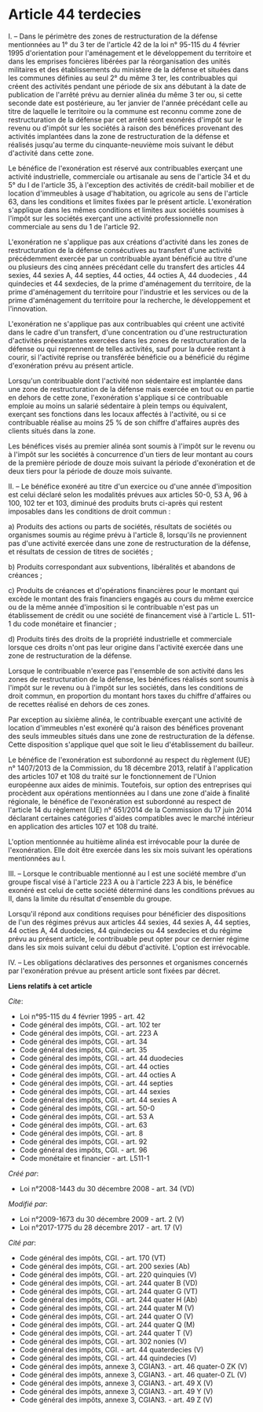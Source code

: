 # Article 44 terdecies

I. – Dans le périmètre des zones de restructuration de la défense mentionnées au 1° du 3 ter de l'article 42 de la loi n°
95-115 du 4 février 1995 d'orientation pour l'aménagement et le développement du territoire et dans les emprises foncières
libérées par la réorganisation des unités militaires et des établissements du ministère de la défense et situées dans les
communes définies au seul 2° du même 3 ter, les contribuables qui créent des activités pendant une période de six ans
débutant à la date de publication de l'arrêté prévu au dernier alinéa du même 3 ter ou, si cette seconde date est
postérieure, au 1er janvier de l'année précédant celle au titre de laquelle le territoire ou la commune est reconnu comme
zone de restructuration de la défense par cet arrêté sont exonérés d'impôt sur le revenu ou d'impôt sur les sociétés à raison
des bénéfices provenant des activités implantées dans la zone de restructuration de la défense et réalisés jusqu'au terme du
cinquante-neuvième mois suivant le début d'activité dans cette zone.

Le bénéfice de l'exonération est réservé aux contribuables exerçant une activité industrielle, commerciale ou artisanale au
sens de l'article 34 et du 5° du I de l'article 35, à l'exception des activités de crédit-bail mobilier et de location
d'immeubles à usage d'habitation, ou agricole au sens de l'article 63, dans les conditions et limites fixées par le présent
article. L'exonération s'applique dans les mêmes conditions et limites aux sociétés soumises à l'impôt sur les sociétés
exerçant une activité professionnelle non commerciale au sens du 1 de l'article 92.

L'exonération ne s'applique pas aux créations d'activité dans les zones de restructuration de la défense consécutives au
transfert d'une activité précédemment exercée par un contribuable ayant bénéficié au titre d'une ou plusieurs des cinq années
précédant celle du transfert des articles 44 sexies, 44 sexies A, 44 septies, 44 octies, 44 octies A, 44 duodecies , 44
quindecies et 44 sexdecies, de la prime d'aménagement du territoire, de la prime d'aménagement du territoire pour l'industrie
et les services ou de la prime d'aménagement du territoire pour la recherche, le développement et l'innovation.

L'exonération ne s'applique pas aux contribuables qui créent une activité dans le cadre d'un transfert, d'une concentration
ou d'une restructuration d'activités préexistantes exercées dans les zones de restructuration de la défense ou qui reprennent
de telles activités, sauf pour la durée restant à courir, si l'activité reprise ou transférée bénéficie ou a bénéficié du
régime d'exonération prévu au présent article.

Lorsqu'un contribuable dont l'activité non sédentaire est implantée dans une zone de restructuration de la défense mais
exercée en tout ou en partie en dehors de cette zone, l'exonération s'applique si ce contribuable emploie au moins un salarié
sédentaire à plein temps ou équivalent, exerçant ses fonctions dans les locaux affectés à l'activité, ou si ce contribuable
réalise au moins 25 % de son chiffre d'affaires auprès des clients situés dans la zone.

Les bénéfices visés au premier alinéa sont soumis à l'impôt sur le revenu ou à l'impôt sur les sociétés à concurrence d'un
tiers de leur montant au cours de la première période de douze mois suivant la période d'exonération et de deux tiers pour la
période de douze mois suivante.

II. – Le bénéfice exonéré au titre d'un exercice ou d'une année d'imposition est celui déclaré selon les modalités prévues
aux articles 50-0, 53 A, 96 à 100, 102 ter et 103, diminué des produits bruts ci-après qui restent imposables dans les
conditions de droit commun :

a) Produits des actions ou parts de sociétés, résultats de sociétés ou organismes soumis au régime prévu à l'article 8,
lorsqu'ils ne proviennent pas d'une activité exercée dans une zone de restructuration de la défense, et résultats de cession
de titres de sociétés ;

b) Produits correspondant aux subventions, libéralités et abandons de créances ;

c) Produits de créances et d'opérations financières pour le montant qui excède le montant des frais financiers engagés au
cours du même exercice ou de la même année d'imposition si le contribuable n'est pas un établissement de crédit ou une
société de financement visé à l'article L. 511-1 du code monétaire et financier ;

d) Produits tirés des droits de la propriété industrielle et commerciale lorsque ces droits n'ont pas leur origine dans
l'activité exercée dans une zone de restructuration de la défense.

Lorsque le contribuable n'exerce pas l'ensemble de son activité dans les zones de restructuration de la défense, les
bénéfices réalisés sont soumis à l'impôt sur le revenu ou à l'impôt sur les sociétés, dans les conditions de droit commun, en
proportion du montant hors taxes du chiffre d'affaires ou de recettes réalisé en dehors de ces zones.

Par exception au sixième alinéa, le contribuable exerçant une activité de location d'immeubles n'est exonéré qu'à raison des
bénéfices provenant des seuls immeubles situés dans une zone de restructuration de la défense. Cette disposition s'applique
quel que soit le lieu d'établissement du bailleur.

Le bénéfice de l'exonération est subordonné au respect du règlement (UE) n° 1407/2013 de la Commission, du 18 décembre 2013,
relatif à l'application des articles 107 et 108 du traité sur le fonctionnement de l'Union européenne aux aides de minimis.
Toutefois, sur option des entreprises qui procèdent aux opérations mentionnées au I dans une zone d'aide à finalité
régionale, le bénéfice de l'exonération est subordonné au respect de l'article 14 du règlement (UE) n° 651/2014 de la
Commission du 17 juin 2014 déclarant certaines catégories d'aides compatibles avec le marché intérieur en application des
articles 107 et 108 du traité.

L'option mentionnée au huitième alinéa est irrévocable pour la durée de l'exonération. Elle doit être exercée dans les six
mois suivant les opérations mentionnées au I.

III. – Lorsque le contribuable mentionné au I est une société membre d'un groupe fiscal visé à l'article 223 A ou à l'article
223 A bis, le bénéfice exonéré est celui de cette société déterminé dans les conditions prévues au II, dans la limite du
résultat d'ensemble du groupe.

Lorsqu'il répond aux conditions requises pour bénéficier des dispositions de l'un des régimes prévus aux articles 44 sexies,
44 sexies A, 44 septies, 44 octies A, 44 duodecies, 44 quindecies ou 44 sexdecies et du régime prévu au présent article, le
contribuable peut opter pour ce dernier régime dans les six mois suivant celui du début d'activité. L'option est irrévocable.

IV. – Les obligations déclaratives des personnes et organismes concernés par l'exonération prévue au présent article sont
fixées par décret.

**Liens relatifs à cet article**

_Cite_:

  - Loi n°95-115 du 4 février 1995 - art. 42
  - Code général des impôts, CGI. - art. 102 ter
  - Code général des impôts, CGI. - art. 223 A
  - Code général des impôts, CGI. - art. 34
  - Code général des impôts, CGI. - art. 35
  - Code général des impôts, CGI. - art. 44 duodecies
  - Code général des impôts, CGI. - art. 44 octies
  - Code général des impôts, CGI. - art. 44 octies A
  - Code général des impôts, CGI. - art. 44 septies
  - Code général des impôts, CGI. - art. 44 sexies
  - Code général des impôts, CGI. - art. 44 sexies A
  - Code général des impôts, CGI. - art. 50-0
  - Code général des impôts, CGI. - art. 53 A
  - Code général des impôts, CGI. - art. 63
  - Code général des impôts, CGI. - art. 8
  - Code général des impôts, CGI. - art. 92
  - Code général des impôts, CGI. - art. 96
  - Code monétaire et financier - art. L511-1

_Créé par_:

  - Loi n°2008-1443 du 30 décembre 2008 - art. 34 (VD)

_Modifié par_:

  - Loi n°2009-1673 du 30 décembre 2009 - art. 2 (V)
  - Loi n°2017-1775 du 28 décembre 2017 - art. 17 (V)

_Cité par_:

  - Code général des impôts, CGI. - art. 170 (VT)
  - Code général des impôts, CGI. - art. 200 sexies (Ab)
  - Code général des impôts, CGI. - art. 220 quinquies (V)
  - Code général des impôts, CGI. - art. 244 quater B (VD)
  - Code général des impôts, CGI. - art. 244 quater G (VT)
  - Code général des impôts, CGI. - art. 244 quater H (Ab)
  - Code général des impôts, CGI. - art. 244 quater M (V)
  - Code général des impôts, CGI. - art. 244 quater O (V)
  - Code général des impôts, CGI. - art. 244 quater Q (M)
  - Code général des impôts, CGI. - art. 244 quater T (V)
  - Code général des impôts, CGI. - art. 302 nonies (V)
  - Code général des impôts, CGI. - art. 44 quaterdecies (V)
  - Code général des impôts, CGI. - art. 44 quindecies (V)
  - Code général des impôts, annexe 3, CGIAN3. - art. 46 quater-0 ZK (V)
  - Code général des impôts, annexe 3, CGIAN3. - art. 46 quater-0 ZL (V)
  - Code général des impôts, annexe 3, CGIAN3. - art. 49 X (V)
  - Code général des impôts, annexe 3, CGIAN3. - art. 49 Y (V)
  - Code général des impôts, annexe 3, CGIAN3. - art. 49 Z (V)
